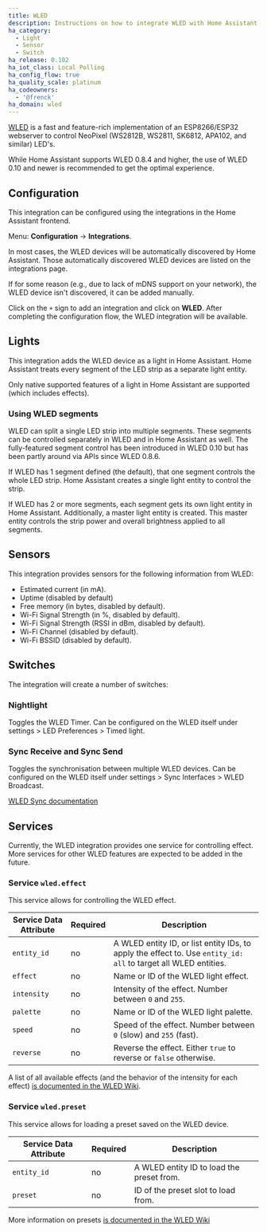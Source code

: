 ```yaml
---
title: WLED
description: Instructions on how to integrate WLED with Home Assistant.
ha_category:
  - Light
  - Sensor
  - Switch
ha_release: 0.102
ha_iot_class: Local Polling
ha_config_flow: true
ha_quality_scale: platinum
ha_codeowners:
  - '@frenck'
ha_domain: wled
---
```


[WLED](https://github.com/Aircoookie/WLED) is a fast and feature-rich
implementation of an ESP8266/ESP32 webserver to control
NeoPixel (WS2812B, WS2811, SK6812, APA102, and similar) LED's.

While Home Assistant supports WLED 0.8.4 and higher, the use of WLED 0.10 and
newer is recommended to get the optimal experience.

## Configuration

This integration can be configured using the integrations in the
Home Assistant frontend.

Menu: **Configuration** -> **Integrations**.

In most cases, the WLED devices will be automatically discovered by
Home Assistant. Those automatically discovered WLED devices are listed
on the integrations page.

If for some reason (e.g., due to lack of mDNS support on your network),
the WLED device isn't discovered, it can be added manually.

Click on the `+` sign to add an integration and click on **WLED**.
After completing the configuration flow, the WLED
integration will be available.

## Lights

This integration adds the WLED device as a light in Home Assistant.
Home Assistant treats every segment of the LED strip as a separate light
entity.

Only native supported features of a light in Home Assistant are supported
(which includes effects).

### Using WLED segments

WLED can split a single LED strip into multiple segments.
These segments can be controlled separately in WLED and in Home Assistant as
well. The fully-featured segment control has been introduced in WLED 0.10
but has been partly around via APIs since WLED 0.8.6.

If WLED has 1 segment defined (the default), that one segment controls the whole
LED strip. Home Assistant creates a single light entity to control the
strip.

If WLED has 2 or more segments, each segment gets its own light entity in
Home Assistant. Additionally, a master light entity is created. This master
entity controls the strip power and overall brightness applied to all segments.

## Sensors

This integration provides sensors for the following information from WLED:

- Estimated current (in mA).
- Uptime (disabled by default)
- Free memory (in bytes, disabled by default).
- Wi-Fi Signal Strength (in %, disabled by default).
- Wi-Fi Signal Strength (RSSI in dBm, disabled by default).
- Wi-Fi Channel (disabled by default).
- Wi-Fi BSSID (disabled by default).

## Switches

The integration will create a number of switches:

### Nightlight

Toggles the WLED Timer. 
Can be configured on the WLED itself under settings > LED Preferences > Timed light.

### Sync Receive and Sync Send

Toggles the synchronisation between multiple WLED devices. 
Can be configured on the WLED itself under settings > Sync Interfaces > WLED Broadcast.

[WLED Sync documentation](https://github.com/Aircoookie/WLED/wiki/Sync-WLED-devices-(UDP-Notifier))

## Services

Currently, the WLED integration provides one service for controlling effect.
More services for other WLED features are expected to be added in the future.

### Service `wled.effect`

This service allows for controlling the WLED effect.

| Service Data Attribute | Required | Description                                                                                                     |
| ---------------------- | -------- | --------------------------------------------------------------------------------------------------------------- |
| `entity_id`            | no       | A WLED entity ID, or list entity IDs, to apply the effect to. Use `entity_id: all` to target all WLED entities. |
| `effect`               | no       | Name or ID of the WLED light effect.                                                                            |
| `intensity`            | no       | Intensity of the effect. Number between `0` and `255`.                                                          |
| `palette`              | no       | Name or ID of the WLED light palette.                                                                           |
| `speed`                | no       | Speed of the effect. Number between `0` (slow) and `255` (fast).                                                |
| `reverse`              | no       | Reverse the effect. Either `true` to reverse or `false` otherwise.                                              |

A list of all available effects (and the behavior of the intensity for each
effect) [is documented in the WLED Wiki](https://github.com/Aircoookie/WLED/wiki/List-of-effects-and-palettes#effects).

### Service `wled.preset`

This service allows for loading a preset saved on the WLED device.

| Service Data Attribute | Required | Description                                                                                                     |
| ---------------------- | -------- | --------------------------------------------------------------------------------------------------------------- |
| `entity_id`            | no       | A WLED entity ID to load the preset from.                                                                       |
| `preset`               | no       | ID of the preset slot to load from.                                                                             |

More information on presets [is documented in the WLED Wiki](https://github.com/Aircoookie/WLED/wiki/Presets)

